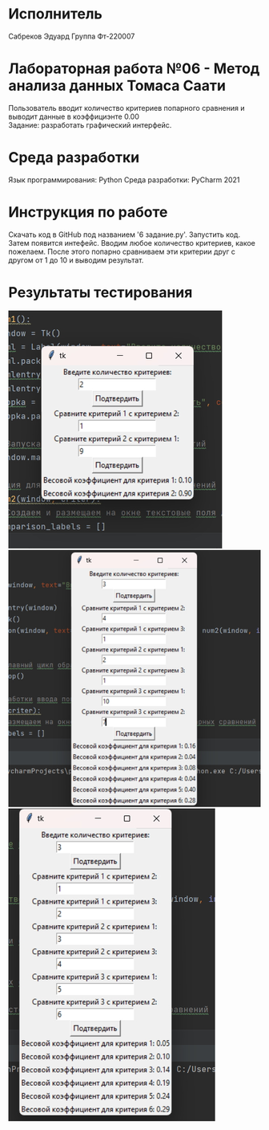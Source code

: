 # Исполнитель
Сабреков Эдуард
Группа Фт-220007

# Лабораторная работа №06 - Метод анализа данных Томаса Саати
Пользователь вводит количество критериев попарного сравнения и выводит данные в коэффициэнте 0.00  
Задание: разработать графический интерфейс. 
# Среда разработки
Язык программирования: Python
Среда разработки: PyCharm 2021

# Инструкция по работе
Скачать код в GitHub под названием '6 задание.py'. Запустить код. Затем появится интефейс. Вводим любое количество критериев, какое пожелаем. После этого попарно сравниваем эти критерии друг с другом от 1 до 10 и выводим результат.
# Результаты тестирования
![Alt-текст](https://github.com/EduardSabr/Rabota06/blob/main/1%20%D1%84%D0%BE%D1%82%D0%BE.jpg?raw=true)
![Alt-текст](https://github.com/EduardSabr/Rabota06/blob/main/2%20%D1%84%D0%BE%D1%82%D0%BE.jpg?raw=true)
![Alt-текст](https://github.com/EduardSabr/Rabota06/blob/main/3%20%D1%84%D0%BE%D1%82%D0%BE.jpg?raw=true)
